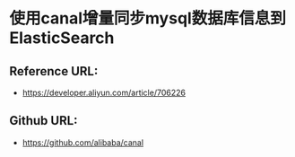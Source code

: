 # 使用canal增量同步mysql数据库信息到ElasticSearch

## Reference URL:
  * https://developer.aliyun.com/article/706226
## Github URL:
  * https://github.com/alibaba/canal

